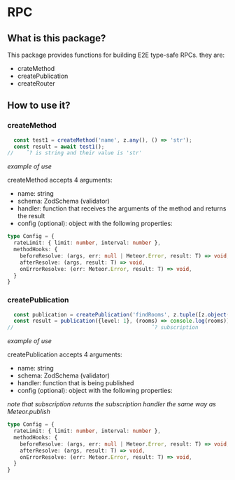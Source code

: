 # RPC

## What is this package?

This package provides functions for building E2E type-safe RPCs.
they are:

- crateMethod
- createPublication
- createRouter

## How to use it?

### createMethod

```typescript
  const test1 = createMethod('name', z.any(), () => 'str');
  const result = await test1();
//    ˆ? is string and their value is 'str'
```

_example of use_

createMethod accepts 4 arguments:

- name: string
- schema: ZodSchema (validator)
- handler: function that receives the arguments of the method and returns the result
- config (optional): object with the following properties:

```typescript
type Config = {
  rateLimit: { limit: number, interval: number },
  methodHooks: {
    beforeResolve: (args, err: null | Meteor.Error, result: T) => void,
    afterResolve: (args, result: T) => void,
    onErrorResolve: (err: Meteor.Error, result: T) => void,
  }
}
```

### createPublication

```typescript
  const publication = createPublication('findRooms', z.tuple([z.object({level: z.number()})]), ({level}) => Rooms.find({level: level}));
  const result = publication({level: 1}, (rooms) => console.log(rooms));
//                                            ˆ? subscription 

```
_example of use_

createPublication accepts 4 arguments:

- name: string
- schema: ZodSchema (validator)
- handler: function that is being published
- config (optional): object with the following properties:

_note that subscription returns the subscription handler the same way as Meteor.publish_

```typescript
type Config = {
  rateLimit: { limit: number, interval: number },
  methodHooks: {
    beforeResolve: (args, err: null | Meteor.Error, result: T) => void,
    afterResolve: (args, result: T) => void,
    onErrorResolve: (err: Meteor.Error, result: T) => void,
  }
}
```
